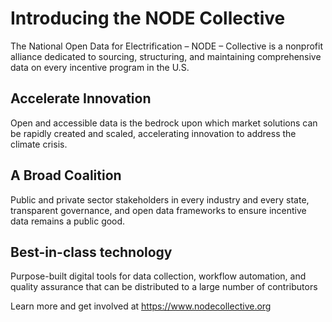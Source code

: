 # Introducing the NODE Collective

The National Open Data for Electrification – NODE – Collective is a nonprofit alliance dedicated to sourcing, structuring, and maintaining comprehensive data on every incentive program in the U.S.

## Accelerate Innovation
Open and accessible data is the bedrock upon which market solutions can be rapidly created and scaled, accelerating innovation to address the climate crisis.

## A Broad Coalition
Public and private sector stakeholders in every industry and every state, transparent governance, and open data frameworks to ensure incentive data remains a public good.

## Best-in-class technology
Purpose-built digital tools for data collection, workflow automation, and quality assurance that can be distributed to a large number of contributors

Learn more and get involved at https://www.nodecollective.org
